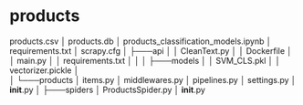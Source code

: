 # products
   products.csv
│   products.db
│   products_classification_models.ipynb
│   requirements.txt
│   scrapy.cfg
│
├───api
│   │   CleanText.py
│   │   Dockerfile
│   │   main.py
│   │   requirements.txt
│   │
│   ├───models
│   │       SVM_CLS.pkl
│   │       vectorizer.pickle
│  
│
└───products
    │   items.py
    │   middlewares.py
    │   pipelines.py
    │   settings.py
    │   __init__.py
    │
    ├───spiders
       │   ProductsSpider.py
       │   __init__.py
       
